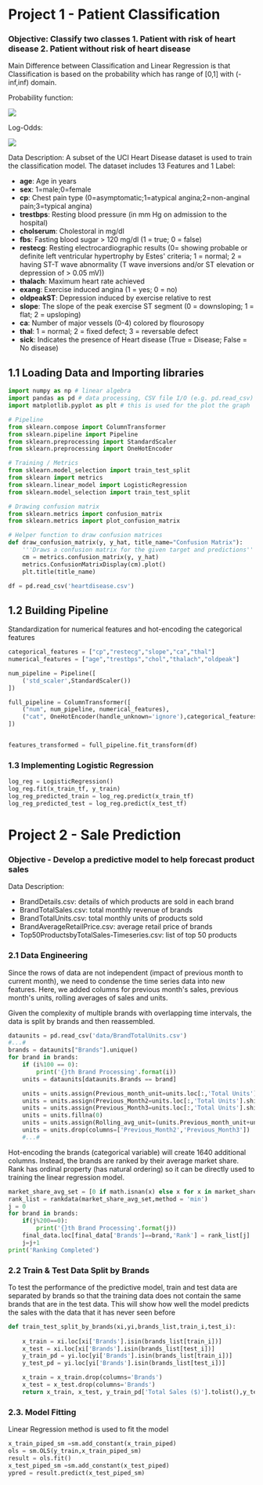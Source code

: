 # Project 1 - Patient Classification
### Objective: Classify two classes 1. Patient with risk of heart disease 2. Patient without risk of heart disease
Main Difference between Classification and Linear Regression is that Classification is based on the probability which has range of [0,1] with (-inf,inf) domain.

Probability function:

<img src="https://latex.codecogs.com/svg.image?\large&space;{\color{Gray}&space;P(Y=1)&space;=&space;\frac{1}{1-e^{-(\beta_0&plus;\beta_1X_{1}&plus;\hdots&plus;\beta_pX_p)}}&space;}">

Log-Odds:

<img src="https://latex.codecogs.com/svg.image?\large&space;{\color{Gray}&space;log(\frac{P(Y=1)}{1-P(Y=1)})=&space;\beta_0&plus;\beta_1X_1&plus;\beta_2X_2&plus;\hdots&plus;\beta_pX_p}">

Data Description:
A subset of the UCI Heart Disease dataset is used to train the classification model. The dataset includes 13 Features and 1 Label:
- **age**: Age in years
- **sex**: 1=male;0=female
- **cp**: Chest pain type (0=asymptomatic;1=atypical angina;2=non-anginal pain;3=typical angina)
- **trestbps**: Resting blood pressure (in mm Hg on admission to the hospital)
- **cholserum**: Cholestoral in mg/dl
- **fbs**: Fasting blood sugar > 120 mg/dl (1 = true; 0 = false)
- **restecg**: Resting electrocardiographic results (0= showing probable or definite left ventricular hypertrophy by Estes' criteria; 1 = normal; 2 = having ST-T wave abnormality (T wave inversions and/or ST elevation or depression of > 0.05 mV))
- **thalach**: Maximum heart rate achieved
- **exang**: Exercise induced angina (1 = yes; 0 = no)
- **oldpeakST**: Depression induced by exercise relative to rest
- **slope**: The slope of the peak exercise ST segment (0 = downsloping; 1 = flat; 2 = upsloping)
- **ca**: Number of major vessels (0-4) colored by flourosopy
- **thal**: 1 = normal; 2 = fixed defect; 3 = reversable defect
- **sick**: Indicates the presence of Heart disease (True = Disease; False = No disease)

## 1.1 Loading Data and Importing libraries
```Python
import numpy as np # linear algebra
import pandas as pd # data processing, CSV file I/O (e.g. pd.read_csv)
import matplotlib.pyplot as plt # this is used for the plot the graph 

# Pipeline
from sklearn.compose import ColumnTransformer
from sklearn.pipeline import Pipeline
from sklearn.preprocessing import StandardScaler
from sklearn.preprocessing import OneHotEncoder

# Training / Metrics
from sklearn.model_selection import train_test_split
from sklearn import metrics
from sklearn.linear_model import LogisticRegression
from sklearn.model_selection import train_test_split

# Drawing confusion matrix
from sklearn.metrics import confusion_matrix
from sklearn.metrics import plot_confusion_matrix

# Helper function to draw confusion matrices
def draw_confusion_matrix(y, y_hat, title_name="Confusion Matrix"):
    '''Draws a confusion matrix for the given target and predictions'''
    cm = metrics.confusion_matrix(y, y_hat)
    metrics.ConfusionMatrixDisplay(cm).plot()
    plt.title(title_name)

df = pd.read_csv('heartdisease.csv')
```

## 1.2 Building Pipeline
Standardization for numerical features and hot-encoding the categorical features

```Python
categorical_features = ["cp","restecg","slope","ca","thal"]
numerical_features = ["age","trestbps","chol","thalach","oldpeak"]

num_pipeline = Pipeline([
    ('std_scaler',StandardScaler())
])

full_pipeline = ColumnTransformer([
    ("num", num_pipeline, numerical_features),
    ("cat", OneHotEncoder(handle_unknown='ignore'),categorical_features)
])


features_transformed = full_pipeline.fit_transform(df)
```

### 1.3 Implementing Logistic Regression

```Python
log_reg = LogisticRegression()
log_reg.fit(x_train_tf, y_train)
log_reg_predicted_train = log_reg.predict(x_train_tf)
log_reg_predicted_test = log_reg.predict(x_test_tf)
```

# Project 2 - Sale Prediction

### Objective - Develop a predictive model to help forecast product sales
Data Description:
- BrandDetails.csv: details of which products are sold in each brand
- BrandTotalSales.csv: total monthly revenue of brands
- BrandTotalUnits.csv: total monthly units of products sold
- BrandAverageRetailPrice.csv: average retail price of brands
- Top50ProductsbyTotalSales-Timeseries.csv: list of top 50 products

### 2.1 Data Engineering
Since the rows of data are not independent (impact of previous month to current month), we need to condense the time series data into new features. Here, we added columns for previous month's sales, previous month's units, rolling averages of sales and units. 

Given the complexity of multiple brands with overlapping time intervals, the data is split by brands and then reassembled.

```Python
dataunits = pd.read_csv('data/BrandTotalUnits.csv')
#...#
brands = dataunits["Brands"].unique()
for brand in brands:
    if (i%100 == 0):
        print('{}th Brand Processing'.format(i))
    units = dataunits[dataunits.Brands == brand]

    units = units.assign(Previous_month_unit=units.loc[:,'Total Units'].shift(1))
    units = units.assign(Previous_Month2=units.loc[:,'Total Units'].shift(2))
    units = units.assign(Previous_Month3=units.loc[:,'Total Units'].shift(3))
    units = units.fillna(0)
    units = units.assign(Rolling_avg_unit=(units.Previous_month_unit+units.Previous_Month2+units.Previous_Month3)/3)
    units = units.drop(columns=['Previous_Month2','Previous_Month3'])
    #...#
```
Hot-encoding the brands (categorical variable) will create 1640 additional columns. Instead, the brands are ranked by their average market share. Rank has ordinal property (has natural ordering) so it can be directly used to training the linear regression model.

```Python
market_share_avg_set = [0 if math.isnan(x) else x for x in market_share_avg_set]
rank_list = rankdata(market_share_avg_set,method = 'min')
j = 0
for brand in brands:
    if(j%200==0):
        print('{}th Brand Processing'.format(j))
    final_data.loc[final_data['Brands']==brand,'Rank'] = rank_list[j]
    j=j+1
print('Ranking Completed')
```

### 2.2 Train & Test Data Split by Brands
To test the performance of the predictive model, train and test data are separated by brands so that the training data does not contain the same brands that are in the test data. This will show how well the model predicts the sales with the data that it has never seen before

```Python
def train_test_split_by_brands(xi,yi,brands_list,train_i,test_i):
    
    x_train = xi.loc[xi['Brands'].isin(brands_list[train_i])]
    x_test = xi.loc[xi['Brands'].isin(brands_list[test_i])]
    y_train_pd = yi.loc[yi['Brands'].isin(brands_list[train_i])]
    y_test_pd = yi.loc[yi['Brands'].isin(brands_list[test_i])]

    x_train = x_train.drop(columns='Brands')
    x_test = x_test.drop(columns='Brands')
    return x_train, x_test, y_train_pd['Total Sales ($)'].tolist(),y_test_pd['Total Sales ($)'].tolist()
```

### 2.3. Model Fitting 
Linear Regression method is used to fit the model

```Python
x_train_piped_sm =sm.add_constant(x_train_piped)
ols = sm.OLS(y_train,x_train_piped_sm)
result = ols.fit()
x_test_piped_sm =sm.add_constant(x_test_piped)
ypred = result.predict(x_test_piped_sm)
```
